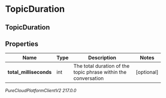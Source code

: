 # TopicDuration

## TopicDuration

## Properties

|Name | Type | Description | Notes|
|------------ | ------------- | ------------- | -------------|
| **total_milliseconds** | int | The total duration of the topic phrase within the conversation | [optional] |



_PureCloudPlatformClientV2 217.0.0_
